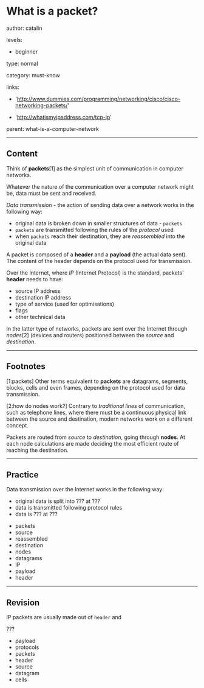# What is a packet?
author: catalin

levels:

  - beginner

type: normal

category: must-know

links:

  - 'http://www.dummies.com/programming/networking/cisco/cisco-networking-packets/'

  - 'http://whatismyipaddress.com/tcp-ip'

parent: what-is-a-computer-network

---
## Content

Think of **packets**[1] as the simplest unit of communication in computer networks.

Whatever the nature of the communication over a computer network might be, data must be sent and received.

*Data transmission* - the action of sending data over a network works in the following way:
 - original data is broken down in smaller structures of data - `packets`
 - `packets` are transmitted following the rules of the *protocol* used
 -  when `packets` reach their destination, they are *reassembled* into the original data

A packet is composed of a **header** and a **payload** (the actual data sent). The content of the header depends on the protocol used for transmission.

Over the Internet, where *IP* (Internet Protocol) is the standard, packets' **header** needs to have:
 - source IP address
 - destination IP address
 - type of service (used for optimisations)
 - flags
 - other technical data

In the latter type of networks, packets are sent over the Internet through *nodes*[2] (devices and routers) positioned between the *source* and *destination*.

---
## Footnotes

[1:packets]
Other terms equivalent to **packets** are datagrams, segments, blocks, cells and even frames, depending on the protocol used for data transmission.

[2:how do nodes work?]
Contrary to *traditional lines* of communication, such as telephone lines, where there must be a continuous physical link between the source and destination, modern networks work on a different concept.

Packets are routed from *source* to *destination*, going through **nodes**. At each node calculations are made deciding the most efficient route of reaching the destination. 

---
## Practice

Data transmission over the Internet works in the following way:
- original data is split into ??? at ???
- data is transmitted following protocol rules
- data is ??? at ???

* packets
* source
* reassembled
* destination
* nodes
* datagrams
* IP
* payload
* header

---
## Revision

IP packets are usually made out of `header` and

???

* payload
* protocols
* packets
* header
* source
* datagram
* cells
